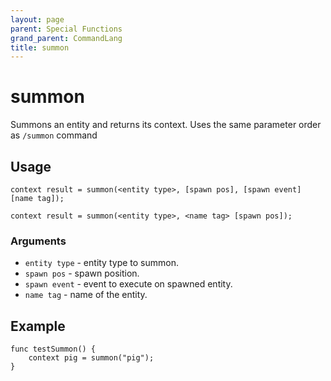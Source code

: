 ```yaml
---
layout: page
parent: Special Functions
grand_parent: CommandLang
title: summon
---
```


# summon

Summons an entity and returns its context. Uses the same parameter order as `/summon` command

## Usage

```
context result = summon(<entity type>, [spawn pos], [spawn event] [name tag]);
```

```
context result = summon(<entity type>, <name tag> [spawn pos]);
```

### Arguments

* `entity type` - entity type to summon.
* `spawn pos` - spawn position.
* `spawn event` - event to execute on spawned entity.
* `name tag` - name of the entity.

## Example

```
func testSummon() {
    context pig = summon("pig");
}
```